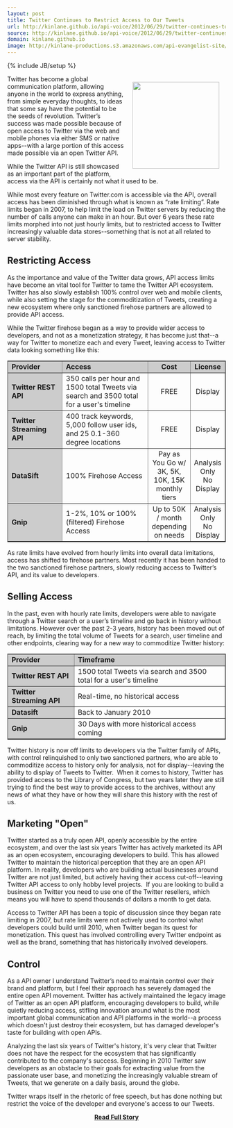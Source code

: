 ```yaml
---
layout: post
title: Twitter Continues to Restrict Access to Our Tweets
url: http://kinlane.github.io/api-voice/2012/06/29/twitter-continues-to-restrict-access-to-our-tweets/
source: http://kinlane.github.io/api-voice/2012/06/29/twitter-continues-to-restrict-access-to-our-tweets/
domain: kinlane.github.io
image: http://kinlane-productions.s3.amazonaws.com/api-evangelist-site/blog/twitter-access.png
---
```

{% include JB/setup %}<p><p><img style="padding: 15px;" src="http://kinlane-productions.s3.amazonaws.com/twitter/twitter-access.png" alt="" width="200" align="right" /></p>
<p>Twitter has become a global communication platform, allowing anyone in the world to express anything, from simple everyday thoughts, to ideas that some say have the potential to be the seeds of revolution.  Twitter&rsquo;s success was made possible because of open access to Twitter via the web and mobile phones via either SMS or native apps--with a large portion of this access made possible via an open Twitter API.</p>
<p>While the Twitter API is still showcased as an important part of the platform, access via the API is certainly not what it used to be.</p>
<p>While most every feature on Twitter.com is accessible via the API, overall access has been diminished through what is known as &ldquo;rate limiting&rdquo;.  Rate limits began in 2007, to help limit the load on Twitter servers by reducing the number of calls anyone can make in an hour. But over 6 years these rate limits morphed into not just hourly limits, but to restricted access to Twitter increasingly valuable data stores--something that is not at all related to server stability.</p>
<h2>Restricting Access</h2>
<p>As the importance and value of the Twitter data grows, API access limits have become an vital tool for Twitter to tame the Twitter API ecosystem. Twitter has also slowly establish 100% control over web and mobile clients, while also setting the stage for the commoditization of Tweets, creating a new ecosystem where only sanctioned firehose partners are allowed to provide API access.</p>
<p>While the Twitter firehose began as a way to provide wider access to developers, and not as a monetization strategy, it has become just that--a way for Twitter to monetize each and every Tweet, leaving access to Twitter data looking something like this:</p>
<table border="1" cellspacing="5" cellpadding="5" width="100%">
<tbody>
<tr>
<td style="background-color: #ccc;" width="25%"><strong>Provider</strong></td>
<td style="background-color: #ccc;"><strong>Access</strong></td>
<td style="background-color: #cccccc; text-align: center;" width="15%"><strong>Cost</strong></td>
<td style="background-color: #cccccc; text-align: center;" width="15%"><strong>License</strong></td>
</tr>
<tr>
<td style="background-color: #ccc;"><strong>Twitter REST API</strong></td>
<td>350 calls per hour and 1500 total Tweets via search and 3500 total for a user's timeline</td>
<td style="text-align: center;">FREE</td>
<td style="text-align: center;">Display</td>
</tr>
<tr>
<td style="background-color: #ccc;"><strong>Twitter Streaming API</strong></td>
<td>400 track keywords, 5,000 follow user ids, and 25 0.1-360 degree locations</td>
<td style="text-align: center;">FREE</td>
<td style="text-align: center;">Display</td>
</tr>
<tr>
<td style="background-color: #ccc;"><strong>DataSift</strong></td>
<td>100% Firehose Access</td>
<td style="text-align: center;">Pay as You Go w/ 3K, 5K, 10K, 15K monthly tiers</td>
<td style="text-align: center;">Analysis Only<br />No Display</td>
</tr>
<tr>
<td style="background-color: #ccc;"><strong>Gnip</strong></td>
<td>1-2%, 10% or 100% (filtered) Firehose Access</td>
<td style="text-align: center;">Up to 50K / month depending on needs</td>
<td style="text-align: center;">Analysis Only<br />No Display</td>
</tr>
</tbody>
</table>
<p>As rate limits have evolved from hourly limits into overall data limitations, access has shifted to firehose partners. Most recently it has been handed to the two sanctioned firehose partners, slowly reducing access to Twitter&rsquo;s API, and its value to developers.</p>
<h2>Selling Access</h2>
<p>In the past, even with hourly rate limits, developers were able to navigate through a Twitter search or a user&rsquo;s timeline and go back in history without limitations.  However over the past 2-3 years, history has been moved out of reach, by limiting the total volume of Tweets for a search, user timeline and other endpoints, clearing way for a new way to commoditize Twitter history:</p>
<table border="1" cellspacing="5" cellpadding="5" width="100%">
<tbody>
<tr>
<td style="background-color: #ccc;"><strong>Provider</strong></td>
<td style="background-color: #ccc;"><strong>Timeframe</strong></td>
</tr>
<tr>
<td style="background-color: #ccc;"><strong>Twitter REST API</strong></td>
<td>1500 total Tweets via search and 3500 total for a user's timeline</td>
</tr>
<tr>
<td style="background-color: #ccc;"><strong>Twitter Streaming API</strong></td>
<td>Real-time, no historical access</td>
</tr>
<tr>
<td style="background-color: #ccc;"><strong>Datasift</strong></td>
<td>Back to January 2010</td>
</tr>
<tr>
<td style="background-color: #ccc;"><strong>Gnip</strong></td>
<td>30 Days with more historical access coming</td>
</tr>
</tbody>
</table>
<p>Twitter history is now off limits to developers via the Twitter family of APIs, with control relinquished to only two sanctioned partners, who are able to commoditize access to history only for analysis, not for display--leaving the ability to display of Tweets to Twitter. &nbsp;When it comes to history, Twitter has provided access to the Library of Congress, but two years later they are still trying to find the best way to provide access to the archives, without any news of what they have or how they will share this history with the rest of us.</p>
<h2>Marketing "Open"</h2>
<p>Twitter started as a truly open API, openly accessible by the entire ecosystem, and over the last six years Twitter has actively marketed its API as an open ecosystem, encouraging developers to build. This has allowed Twitter to maintain the historical perception that they are an open API platform. In reality, developers who are building actual businesses around Twitter are not just limited, but actively having their access cut-off--leaving Twitter API access to only hobby level projects. &nbsp;If you are looking to build a business on Twitter you need to use one of the Twitter resellers, which means you will have to spend thousands of dollars a month to get data.</p>
<p>Access to Twitter API has been a topic of discussion since they began rate limiting in 2007, but rate limits were not actively used to control what developers could build until 2010, when Twitter began its quest for monetization.  This quest has involved controlling every Twitter endpoint as well as the brand, something that has historically involved developers.&nbsp;</p>
<h2>Control</h2>
<p>As a API owner I understand Twitter&rsquo;s need to maintain control over their brand and platform, but I feel their approach has severely damaged the entire open API movement. Twitter has actively maintained the legacy image of Twitter as an open API platform, encouraging developers to build, while quietly reducing access, stifling innovation around what is the most important global communication and API platforms in the world--a process which doesn't just destroy their ecosystem, but has damaged developer's taste for building with open APIs.</p>
<p>Analyzing the last six years of Twitter's history, it's very clear that Twitter does not have the respect for the ecosystem that has significantly contributed to the company's success. Beginning in 2010 Twitter saw developers as an obstacle to their goals for extracting value from the passionate user base, and monetizing the increasingly valuable stream of Tweets, that we generate on a daily basis, around the globe. &nbsp;</p>
<p>Twitter wraps itself in the rhetoric of free speech, but has done nothing but restrict the voice of the developer and everyone's access to our Tweets.</p></p>
<center><p><a href="http://kinlane.github.io/api-voice/2012/06/29/twitter-continues-to-restrict-access-to-our-tweets/" style='padding:25px; font-sze:18px; font-weight: bold;'>Read Full Story</a></p></center>
